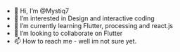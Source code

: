 - 👋 Hi, I’m @Mystiq7
- 👀 I’m interested in Design and interactive coding
- 🌱 I’m currently learning Flutter, processing and react.js
- 💞️ I’m looking to collaborate on Flutter
- 📫 How to reach me - well im not sure yet.

<!---
Mystiq7/Mystiq7 is a ✨ special ✨ repository because its `README.md` (this file) appears on your GitHub profile.
You can click the Preview link to take a look at your changes.
--->
